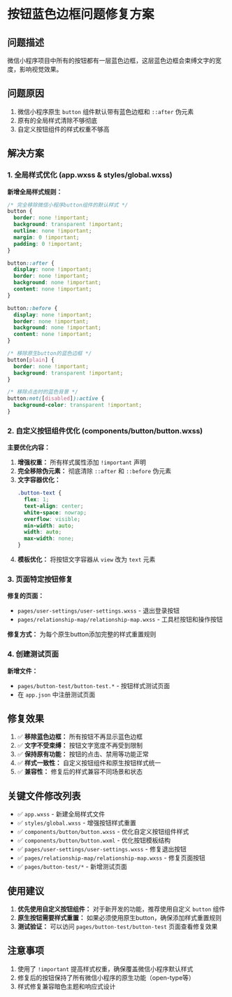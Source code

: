 # 按钮蓝色边框问题修复方案

## 问题描述
微信小程序项目中所有的按钮都有一层蓝色边框，这层蓝色边框会束缚文字的宽度，影响视觉效果。

## 问题原因
1. 微信小程序原生 `button` 组件默认带有蓝色边框和 `::after` 伪元素
2. 原有的全局样式清除不够彻底
3. 自定义按钮组件的样式权重不够高

## 解决方案

### 1. 全局样式优化 (app.wxss & styles/global.wxss)

**新增全局样式规则：**
```css
/* 完全移除微信小程序button组件的默认样式 */
button {
  border: none !important;
  background: transparent !important;
  outline: none !important;
  margin: 0 !important;
  padding: 0 !important;
}

button::after {
  display: none !important;
  border: none !important;
  background: none !important;
  content: none !important;
}

button::before {
  display: none !important;
  border: none !important;
  background: none !important;
  content: none !important;
}

/* 移除原生button的蓝色边框 */
button[plain] {
  border: none !important;
  background: transparent !important;
}

/* 移除点击时的蓝色背景 */
button:not([disabled]):active {
  background-color: transparent !important;
}
```

### 2. 自定义按钮组件优化 (components/button/button.wxss)

**主要优化内容：**

1. **增强权重：** 所有样式属性添加 `!important` 声明
2. **完全移除伪元素：** 彻底清除 `::after` 和 `::before` 伪元素
3. **文字容器优化：** 
   ```css
   .button-text {
     flex: 1;
     text-align: center;
     white-space: nowrap;
     overflow: visible;
     min-width: auto;
     width: auto;
     max-width: none;
   }
   ```
4. **模板优化：** 将按钮文字容器从 `view` 改为 `text` 元素

### 3. 页面特定按钮修复

**修复的页面：**
- `pages/user-settings/user-settings.wxss` - 退出登录按钮
- `pages/relationship-map/relationship-map.wxss` - 工具栏按钮和操作按钮

**修复方式：** 为每个原生button添加完整的样式重置规则

### 4. 创建测试页面

**新增文件：**
- `pages/button-test/button-test.*` - 按钮样式测试页面
- 在 `app.json` 中注册测试页面

## 修复效果

1. ✅ **移除蓝色边框：** 所有按钮不再显示蓝色边框
2. ✅ **文字不受束缚：** 按钮文字宽度不再受到限制
3. ✅ **保持原有功能：** 按钮的点击、禁用等功能正常
4. ✅ **样式一致性：** 自定义按钮组件和原生按钮样式统一
5. ✅ **兼容性：** 修复后的样式兼容不同场景和状态

## 关键文件修改列表

- ✅ `app.wxss` - 新建全局样式文件
- ✅ `styles/global.wxss` - 增强按钮样式重置
- ✅ `components/button/button.wxss` - 优化自定义按钮组件样式
- ✅ `components/button/button.wxml` - 优化按钮模板结构
- ✅ `pages/user-settings/user-settings.wxss` - 修复退出按钮
- ✅ `pages/relationship-map/relationship-map.wxss` - 修复页面按钮
- ✅ `pages/button-test/*` - 新增测试页面

## 使用建议

1. **优先使用自定义按钮组件：** 对于新开发的功能，推荐使用自定义 `button` 组件
2. **原生按钮需要样式重置：** 如果必须使用原生button，确保添加样式重置规则
3. **测试验证：** 可以访问 `pages/button-test/button-test` 页面查看修复效果

## 注意事项

1. 使用了 `!important` 提高样式权重，确保覆盖微信小程序默认样式
2. 修复后的按钮保持了所有微信小程序的原生功能（open-type等）
3. 样式修复兼容暗色主题和响应式设计